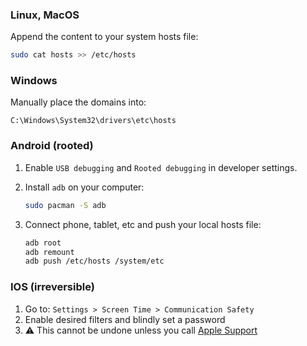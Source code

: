 ### Linux, MacOS

Append the content to your system hosts file:

```bash
sudo cat hosts >> /etc/hosts
```

### Windows

Manually place the domains into:

```
C:\Windows\System32\drivers\etc\hosts
```

### Android (rooted)

1. Enable `USB debugging` and `Rooted debugging` in developer settings.
2. Install `adb` on your computer:

   ```bash
   sudo pacman -S adb
   ```

3. Connect phone, tablet, etc and push your local hosts file:

   ```bash
   adb root
   adb remount
   adb push /etc/hosts /system/etc
   ```

### IOS (irreversible)

1. Go to: `Settings > Screen Time > Communication Safety`  
2. Enable desired filters and blindly set a password  
3. ⚠️ This cannot be undone unless you call [Apple Support](https://support.apple.com/)

